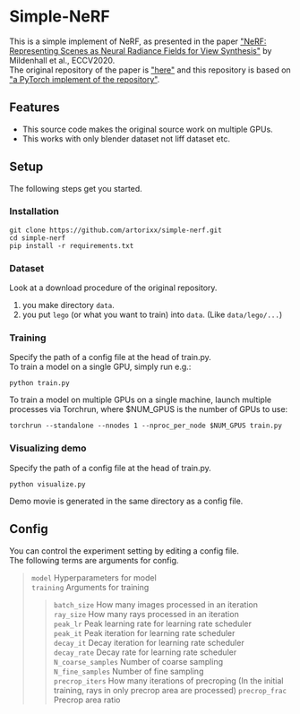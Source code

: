 # Simple-NeRF

This is a simple implement of NeRF, as presented in the paper ["NeRF: Representing Scenes as Neural Radiance Fields for View Synthesis"](https://www.matthewtancik.com/nerf) by Mildenhall et al., ECCV2020.  
The original repository of the paper is ["here"](https://github.com/bmild/nerf) and this repository is based on ["a PyTorch implement of the repository"](https://github.com/yenchenlin/nerf-pytorch).  

## Features
- This source code makes the original source work on multiple GPUs.
- This works with only blender dataset not liff dataset etc.

## Setup

The following steps get you started.

### Installation
```
git clone https://github.com/artorixx/simple-nerf.git
cd simple-nerf
pip install -r requirements.txt
```
### Dataset
Look at a download procedure of the original repository.  
1. you make directory `data`.  
2. you put `lego` (or what you want to train) into `data`. (Like `data/lego/...`)

### Training
Specify the path of a config file at the head of train.py.  
To train a model on a single GPU, simply run e.g.:
```
python train.py
```

To train a model on multiple GPUs on a single machine, launch multiple processes via Torchrun, where $NUM_GPUS is the number of GPUs to use:

```
torchrun --standalone --nnodes 1 --nproc_per_node $NUM_GPUS train.py
```

### Visualizing demo
Specify the path of a config file at the head of train.py.  
```
python visualize.py
```
Demo movie is generated in the same directory as a config file.  

## Config
You can control the experiment setting by editing a config file.  
The following terms are arguments for config.  
>`model` Hyperparameters for model  
>`training` Arguments for training
>>`batch_size` How many images processed in an iteration  
>`ray_size` How many rays processed in an iteration  
>`peak_lr` Peak learning rate for learning rate scheduler  
>`peak_it` Peak iteration for learning rate scheduler  
>`decay_it` Decay iteration for learning rate scheduler  
>`decay_rate` Decay rate for learning rate scheduler  
>`N_coarse_samples` Number of coarse sampling  
>`N_fine_samples` Number of fine sampling  
>`precrop_iters` How many iterations of precroping (In the initial training, rays in only precrop area are processed)
>`precrop_frac` Precrop area ratio 




